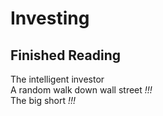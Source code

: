 <h1>Investing</h1>
<h2>Finished Reading</h2>
The intelligent investor<br>
A random walk down wall street <i>!!!</i><br>
The big short <i>!!!</i><br>